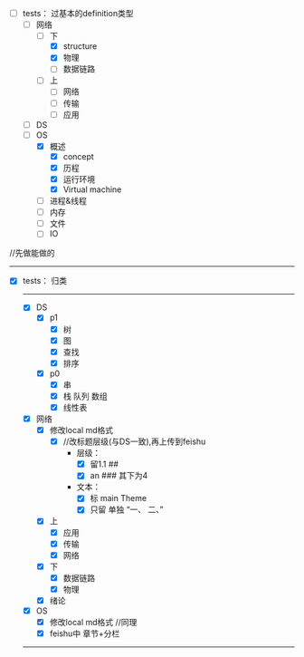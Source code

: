 
- [ ] tests： 过基本的definition类型
  - [ ] 网络
    - [ ] 下
      - [x] structure
      - [x] 物理
      - [ ] 数据链路
    - [ ] 上
      - [ ] 网络
      - [ ] 传输
      - [ ] 应用
  - [ ] DS
  - [ ] OS
    - [x] 概述
      - [x] concept
      - [x] 历程
      - [x] 运行环境
      - [x] Virtual machine
    - [ ] 进程&线程
    - [ ] 内存
    - [ ] 文件
    - [ ] IO

//先做能做的

---
- [x] tests： 归类
  
  ---
  - [x] DS
    - [x] p1
      - [x] 树
      - [x] 图
      - [x] 查找
      - [x] 排序
    - [x] p0
      - [x] 串
      - [x] 栈 队列 数组
      - [x] 线性表
  - [x] 网络 
    - [x] 修改local md格式
      - [x] //改标题层级(与DS一致),再上传到feishu
        - 层级：
          - [x] 留1.1 ##
          - [x] an ### 其下为4
        - 文本：
          - [x] 标 main Theme
          - [x] 只留 单独 “一、 二、”
    - [x] 上
      - [x] 应用
      - [x] 传输
      - [x] 网络
    - [x] 下
      - [x] 数据链路
      - [x] 物理
    - [x] 绪论
  - [x] OS
    - [x] 修改local md格式 //同理
    - [x] feishu中 章节+分栏
  ---
